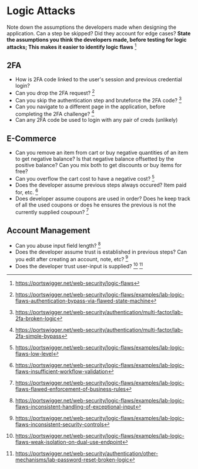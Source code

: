 # Logic Attacks
Note down the assumptions the developers made when designing the application. Can a step be skipped? Did they account for edge cases?
**State the assumptions you think the developers made, before testing for logic attacks; This makes it easier to identify logic flaws** [^1]
## 2FA
- How is 2FA code linked to the user's session and previous credential login? 
- Can you drop the 2FA request? [^10]
- Can you skip the authentication step and bruteforce the 2FA code? [^2]
- Can you navigate to a different page in the application, before completing the 2FA challenge? [^8]
- Can any 2FA code be used to login with any pair of creds (unlikely)
## E-Commerce
- Can you remove an item from cart or buy negative quantities of an item to get  negative balance? Is that negative balance offsetted by the positive balance? Can you mix both to get discounts or buy items for free?
- Can you overflow the cart cost to have a negative cost? [^3]
- Does the developer assume previous steps always occured? Item paid for, etc. [^9]
- Does developer assume coupons are used in order? Does he keep track of all the used coupons or does he ensures the previous is not the currently supplied coupoun? [^11]
## Account Management
- Can you abuse input field length? [^4]
- Does the developer assume trust is established in previous steps? Can you edit after creating an account, note, etc? [^5]
- Does the developer trust user-input is supplied? [^6] [^7]

[^1]: https://portswigger.net/web-security/logic-flaws
[^2]: https://portswigger.net/web-security/authentication/multi-factor/lab-2fa-broken-logic
[^3]: https://portswigger.net/web-security/logic-flaws/examples/lab-logic-flaws-low-level
[^4]: https://portswigger.net/web-security/logic-flaws/examples/lab-logic-flaws-inconsistent-handling-of-exceptional-input
[^5]: https://portswigger.net/web-security/logic-flaws/examples/lab-logic-flaws-inconsistent-security-controls
[^6]: https://portswigger.net/web-security/logic-flaws/examples/lab-logic-flaws-weak-isolation-on-dual-use-endpoint
[^7]: https://portswigger.net/web-security/authentication/other-mechanisms/lab-password-reset-broken-logic
[^8]: https://portswigger.net/web-security/authentication/multi-factor/lab-2fa-simple-bypass
[^9]: https://portswigger.net/web-security/logic-flaws/examples/lab-logic-flaws-insufficient-workflow-validation
[^10]: https://portswigger.net/web-security/logic-flaws/examples/lab-logic-flaws-authentication-bypass-via-flawed-state-machine
[^11]: https://portswigger.net/web-security/logic-flaws/examples/lab-logic-flaws-flawed-enforcement-of-business-rules